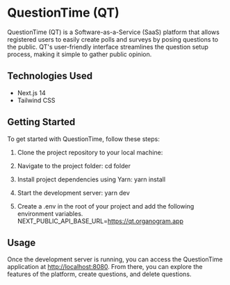 # QuestionTime (QT)

QuestionTime (QT) is a Software-as-a-Service (SaaS) platform that allows registered users to easily create polls and surveys by posing questions to the public. QT's user-friendly interface streamlines the question setup process, making it simple to gather public opinion.

## Technologies Used
- Next.js 14
- Tailwind CSS

## Getting Started
To get started with QuestionTime, follow these steps:

1. Clone the project repository to your local machine:

2. Navigate to the project folder: cd folder

3. Install project dependencies using Yarn: yarn install

4. Start the development server: yarn dev

5. Create a .env in the root of your project and add the following environment variables. NEXT_PUBLIC_API_BASE_URL=https://qt.organogram.app

## Usage
Once the development server is running, you can access the QuestionTime application at [http://localhost:8080](http://localhost:8080). From there, you can explore the features of the platform, create questions, and delete questions.

